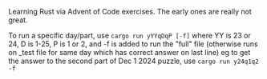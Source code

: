 Learning Rust via Advent of Code exercises. The early ones are really not great.

To run a specific day/part, use
`cargo run yYYqDqP [-f]`
where YY is 23 or 24, D is 1-25, P is 1 or 2,
and -f is added to run the "full" file
(otherwise runs on _test file for same day which has correct answer on last line)
eg to get the answer to the second part of Dec 1 2024 puzzle, use
`cargo run y24q1q2 -f`

